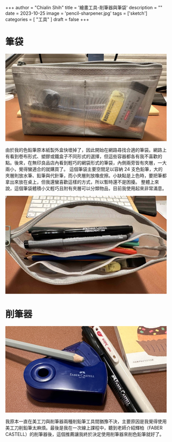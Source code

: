 +++
author = "Chialin Shih"
title = '繪畫工具-削筆器與筆袋'
description = ""
date = 2023-10-25
image = 'pencil-sharpener.jpg'
tags = ['sketch']
categories = [ "工具" ]
draft = false
+++

# 筆袋

![無印良品筆袋](pencil-case.jpg)

由於我的色鉛筆原本紙製外盒快壞掉了，因此開始在網路尋找合適的筆袋。網路上有看到卷布形式、塑膠或鐵盒子不同形式的選擇，但這些容器都各有我不喜歡的點。後來，在無印良品店內看到輕巧的網袋形式的筆袋，內側兩旁皆有夾層，一大兩小，覺得蠻適合的就購買了。
這個筆袋主要空間足以容納 24 支色鉛筆，大的夾層則放水筆、鉛筆與代針筆，而小夾層則放橡皮擦。小缺點是上色時，要把筆都拿出來放在桌上，但我還蠻喜歡這樣的方式，所以暫時還不是困擾。
整體上來說，這個筆袋體積小又輕巧且附有夾層可以分類物品，目前我使用起來非常滿意。



![筆袋隔間](pencil-case-up.jpg)
# 削筆器

![輝柏削筆器](pencil-sharpener.jpg)

我原本一直在美工刀與削筆器兩種削鉛筆工具間猶豫不決，主要原因是我覺得使用美工刀削鉛筆太麻煩。最後是我在一次線上課程中，聽到老師介紹輝柏（FABER CASTELL）的削筆器後，這個推薦讓我終於決定使用削筆器來削色鉛筆就好了。
